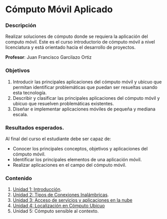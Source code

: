 # Cómputo Móvil Aplicado

### Descripción

Realizar soluciones de cómputo donde se requiera la aplicación del computo móvil. Este es el curso introductorio de cómputo móvil a nivel licenciatura y está orientado hacia el desarrollo de proyectos.

**Profesor**: Juan Francisco Garcilazo Ortiz

### Objetivos

1. Introducir las principales aplicaciones del cómputo móvil y ubicuo que permitan identificar problemáticas que puedan ser resueltas usando esta tecnología.
2. Describir y clasificar las principales aplicaciones del cómputo móvil y ubicuo que resuelven problemáticas existentes.
3. Diseñar e implementar aplicaciones móviles de pequeña y mediana escala.

### Resultados esperados.
Al final del curso el estudiante debe ser capaz de:
* Conocer los principales conceptos, objetivos y aplicaciones del cómputo móvil.
* Identificar los principales elementos de una aplicación móvil.
* Realizar aplicaciones en el campo del cómputo móvil.

### Contenido

1. [Unidad 1: Introducción](https://github.com/LuisBurgos/computo-movil/tree/unidad-1/).
2. [Unidad 2: Tipos de Conexiones Inalámbricas](https://github.com/LuisBurgos/computo-movil/tree/unidad-2/).
3. [Unidad 3: Acceso de servicios y aplicaciones en la nube](https://github.com/LuisBurgos/computo-movil/tree/unidad-3/)
4. [Unidad 4: Localización en Cómputo Ubicuo](https://github.com/LuisBurgos/computo-movil/tree/unidad-4/)
5. Unidad 5: Cómputo sensible al contexto.
